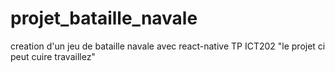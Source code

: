 # projet_bataille_navale
 creation d'un jeu de bataille navale avec react-native TP ICT202 "le projet ci peut cuire travaillez"
